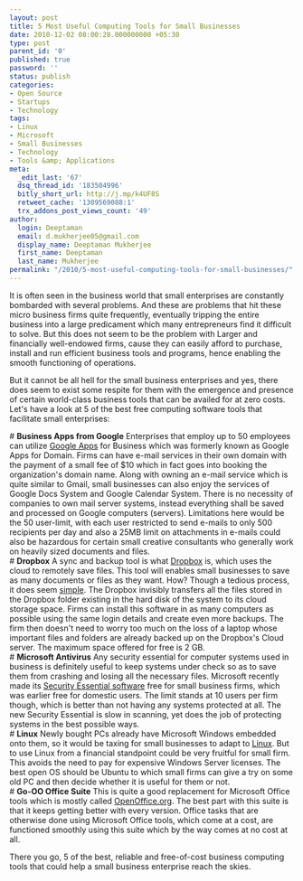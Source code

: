 ```yaml
---
layout: post
title: 5 Most Useful Computing Tools for Small Businesses
date: 2010-12-02 08:00:28.000000000 +05:30
type: post
parent_id: '0'
published: true
password: ''
status: publish
categories:
- Open Source
- Startups
- Technology
tags:
- Linux
- Microsoft
- Small Businesses
- Technology
- Tools &amp; Applications
meta:
  _edit_last: '67'
  dsq_thread_id: '183504996'
  bitly_short_url: http://j.mp/k4UF8S
  retweet_cache: '1309569088:1'
  trx_addons_post_views_count: '49'
author:
  login: Deeptaman
  email: d.mukherjee05@gmail.com
  display_name: Deeptaman Mukherjee
  first_name: Deeptaman
  last_name: Mukherjee
permalink: "/2010/5-most-useful-computing-tools-for-small-businesses/"
---
```

<p>It is often seen in the business world that small enterprises are constantly bombarded with several problems. And these are problems that hit these micro business firms quite frequently, eventually tripping the entire business into a large predicament which many entrepreneurs find it difficult to solve. But this does not seem to be the problem with Larger and financially well-endowed firms, cause they can easily afford to purchase, install and run efficient business tools and programs, hence enabling the smooth functioning of operations.</p>

<p>But it cannot be all hell for the small business enterprises and yes, there does seem to exist some respite for them with the emergence and presence of certain world-class business tools that can be availed for at zero costs. Let's have a look at 5 of the best free computing software tools that facilitate small enterprises:</p>
<p># <strong>Business Apps from Google</strong> Enterprises that employ up to 50 employees can utilize <a href="http://www.google.com/apps/">Google Apps</a> for Business which was formerly known as Google Apps for Domain. Firms can have e-mail services in their own domain with the payment of a small fee of $10 which in fact goes into booking the organization's domain name. Along with owning an e-mail service which is quite similar to Gmail, small businesses can also enjoy the services of Google Docs System and Google Calendar System. There is no necessity of companies to own mail server systems, instead everything shall be saved and processed on Google computers (servers).  Limitations here would be the 50 user-limit, with each user restricted to send e-mails to only 500 recipients per day and also a 25MB limit on attachments in e-mails  could also be hazardous for certain small creative consultants who generally work on heavily sized documents and files.<br />
# <strong>Dropbox</strong> A sync and backup tool is what <a href="http://www.dropbox.com/">Dropbox</a> is, which uses the cloud to remotely save files. This tool will enables small businesses to save as many documents or files as they want. How? Though a tedious process, it does seem <a href="http://www.pcworld.com/article/203527/dropbox_lets_you_work_on_all_your_pcsor_anyone_elses.html">simple</a>. The Dropbox invisibly transfers all the files stored in the Dropbox folder existing in the hard disk of the system to its cloud storage space. Firms can install this software in as many computers as possible using the same login details and create even more backups. The firm then doesn't need to worry too much on the loss of a laptop whose important files and folders are already backed up on the Dropbox's Cloud server. The maximum space offered for free is 2 GB.<br />
# <strong>Microsoft Antivirus</strong> Any security essential for computer systems used in business is definitely useful to keep systems under check so as to save them from crashing and losing all the necessary files. Microsoft recently made its <a href="http://www.microsoft.com/security_essentials/">Security Essential software</a> free for small business firms, which was earlier free for domestic users. The limit stands at 10 users per firm though, which is better than not having any systems protected at all. The new Security Essential is slow in scanning, yet does the job of protecting systems in the best possible ways.<br />
# <strong>Linux</strong> Newly bought PCs already have Microsoft Windows embedded onto them, so it would be taxing for small businesses to adapt to <a href="http://www.pcworld.com/businesscenter/article/210411/5_awesome_free_tools_for_small_businesses.html">Linux</a>. But to use Linux from a financial standpoint could be very fruitful for small firm. This avoids the need to pay for expensive Windows Server licenses. The best open OS should be Ubuntu to which small firms can give a try on some old PC and then decide whether it is useful for them or not.<br />
# <strong>Go-OO Office Suite</strong> This is quite a good replacement for Microsoft Office tools which is mostly called <a href="http://go-oo.org/">OpenOffice.org</a>. The best part with this suite is that it keeps getting better with every version. Office tasks that are otherwise done using Microsoft Office tools, which come at a cost, are functioned smoothly using this suite which by the way comes at no cost at all.</p>
<p>There you go, 5 of the best, reliable and free-of-cost business computing tools that could help a small business enterprise reach the skies.</p>
